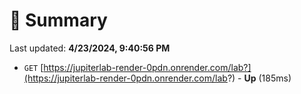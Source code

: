 # 📖 Summary
Last updated: **4/23/2024, 9:40:56 PM**

- `GET` [https://jupiterlab-render-0pdn.onrender.com/lab?](https://jupiterlab-render-0pdn.onrender.com/lab?) - **Up** (185ms)
